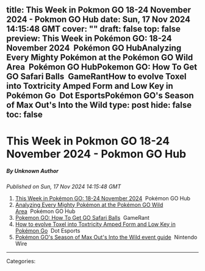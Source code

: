 title: This Week in Pokmon GO 18-24 November 2024 - Pokmon GO Hub
date: Sun, 17 Nov 2024 14:15:48 GMT
cover: ""
draft: false
top: false
preview: This Week in Pokémon GO: 18-24 November 2024&nbsp;&nbsp;Pokémon GO HubAnalyzing Every Mighty Pokémon at the Pokémon GO Wild Area&nbsp;&nbsp;Pokémon GO HubPokemon GO: How To Get GO Safari Balls&nbsp;&nbsp;GameRantHow to evolve Toxel into Toxtricity Amped Form and Low Key in Pokémon Go&nbsp;&nbsp;Dot EsportsPokémon GO's Season of Max Out's Into the Wild
type: post
hide: false
toc: false
---

# This Week in Pokmon GO 18-24 November 2024 - Pokmon GO Hub
##### By Unknown Author
_Published on Sun, 17 Nov 2024 14:15:48 GMT_

1.  [This Week in Pokémon GO: 18-24 November 2024](https://news.google.com/rss/articles/CBMihgFBVV95cUxPS2daaDRLRkhpWC1ZbkY5YU1sVjY2TUkxTlpVOUczbVFTQ2RGWGIwRjRSOVBlaE50RGVBUmQzMlloUHRKMkViSnV0V3ZTUTFBYlM5Yl9oZV9paFZOTG1WeWVJZHV2dG4tdk9zS2NqSGw3b0VvLW1wOEM0dHI1QVJ3ZXl6cDVWUQ?oc=5)  Pokémon GO Hub
2.  [Analyzing Every Mighty Pokémon at the Pokémon GO Wild Area](https://news.google.com/rss/articles/CBMingFBVV95cUxQcTllRmZqUmJJSzhtZXZFVWxUaU02emcxRUR2OEZoekJuSy1SOHJXcERGMm1MVUNodmZfWFlwNnVtNmlwaEViRm53S25KRnNlS0tLbTBrQkJLYlFna3dIVXFKM2EyTTY2dkw1bWpyUUtlSVJJcDl2eDRyX2JqMXFfZ3dqVXJmdmpGWXRldy1RZU9sVjBxU1FWc21UWU90dw?oc=5)  Pokémon GO Hub
3.  [Pokemon GO: How To Get GO Safari Balls](https://news.google.com/rss/articles/CBMiWEFVX3lxTE5xeFVXZWxBem1GNmJBUEhocm9uMGRVSGw2dm5LdzJUMkRLYXBDWkN0RGpFRTVLdkxLbHZJX3kwMy14amJjaUotZG1DVXZmdU05Z050TUtlNV8?oc=5)  GameRant
4.  [How to evolve Toxel into Toxtricity Amped Form and Low Key in Pokémon Go](https://news.google.com/rss/articles/CBMijgFBVV95cUxQd0R0cGh4Y2dZZm5QQWVpWXRqY0NtbmNjZEdTWHVvSHpkOWxHU3d4RWFWR3VFekNKOEZ0UlFEdVVSRFE0M1J2cTNram9iY0RZT0tWeFlZeE9xZGE0dlRMVzl2UlZtN1UyZkVOZ0V4ZGI0QzIybTRfSEpYVXpPZHl0aUFWWkIzZ3J4R3BoNzhR?oc=5)  Dot Esports
5.  [Pokémon GO's Season of Max Out's Into the Wild event guide](https://news.google.com/rss/articles/CBMigAFBVV95cUxNNGhEa19BRG53NlhGUnNZRUZEcU5LR2M5YjZWQ094cVVhUm1YcUdwUVF4MDBZRl9KVGo4dHRKZjlIVUl4N01CVnhJNDlhcHlTT0ItZkVMV29MdG93a0NFNXpjS1pKQVpMY2RJeTVPbHpWeUVZV0xqa0p2b19MY3lSSg?oc=5)  Nintendo Wire

---
Categories: 
